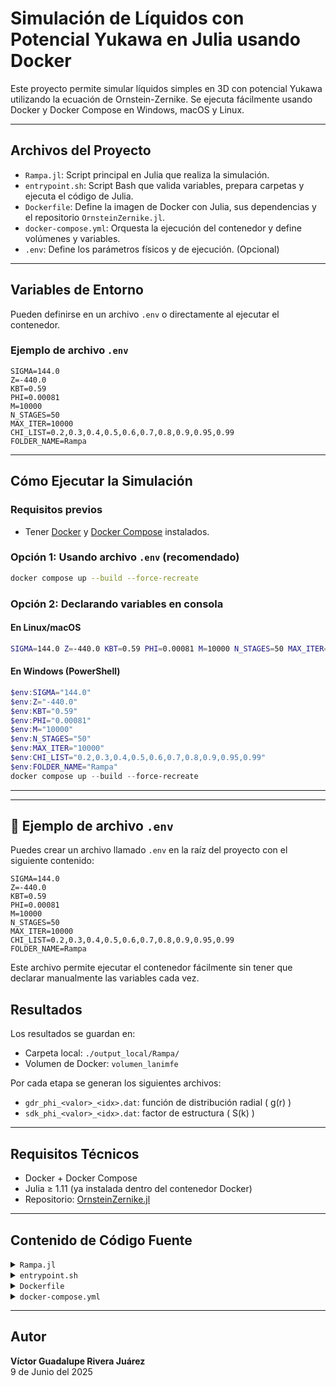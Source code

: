 #  Simulación de Líquidos con Potencial Yukawa en Julia usando Docker

Este proyecto permite simular líquidos simples en 3D con potencial Yukawa utilizando la ecuación de Ornstein-Zernike. Se ejecuta fácilmente usando Docker y Docker Compose en Windows, macOS y Linux.

---

##  Archivos del Proyecto

- `Rampa.jl`: Script principal en Julia que realiza la simulación.
- `entrypoint.sh`: Script Bash que valida variables, prepara carpetas y ejecuta el código de Julia.
- `Dockerfile`: Define la imagen de Docker con Julia, sus dependencias y el repositorio `OrnsteinZernike.jl`.
- `docker-compose.yml`: Orquesta la ejecución del contenedor y define volúmenes y variables.
- `.env`: Define los parámetros físicos y de ejecución. (Opcional)

---

##  Variables de Entorno

Pueden definirse en un archivo `.env` o directamente al ejecutar el contenedor.

### Ejemplo de archivo `.env`

```env
SIGMA=144.0
Z=-440.0
KBT=0.59
PHI=0.00081
M=10000
N_STAGES=50
MAX_ITER=10000
CHI_LIST=0.2,0.3,0.4,0.5,0.6,0.7,0.8,0.9,0.95,0.99
FOLDER_NAME=Rampa
```

---

##  Cómo Ejecutar la Simulación

###  Requisitos previos

- Tener [Docker](https://www.docker.com/products/docker-desktop/) y [Docker Compose](https://docs.docker.com/compose/) instalados.

### Opción 1: Usando archivo `.env` (recomendado)

```bash
docker compose up --build --force-recreate
```

### Opción 2: Declarando variables en consola

####  En Linux/macOS

```bash
SIGMA=144.0 Z=-440.0 KBT=0.59 PHI=0.00081 M=10000 N_STAGES=50 MAX_ITER=10000 CHI_LIST="0.2,0.3,0.4,0.5,0.6,0.7,0.8,0.9,0.95,0.99" FOLDER_NAME=Rampa docker compose up --build --force-recreate
```

####  En Windows (PowerShell)

```powershell
$env:SIGMA="144.0"
$env:Z="-440.0"
$env:KBT="0.59"
$env:PHI="0.00081"
$env:M="10000"
$env:N_STAGES="50"
$env:MAX_ITER="10000"
$env:CHI_LIST="0.2,0.3,0.4,0.5,0.6,0.7,0.8,0.9,0.95,0.99"
$env:FOLDER_NAME="Rampa"
docker compose up --build --force-recreate
```

---


---

## 📄 Ejemplo de archivo `.env`

Puedes crear un archivo llamado `.env` en la raíz del proyecto con el siguiente contenido:

```env
SIGMA=144.0
Z=-440.0
KBT=0.59
PHI=0.00081
M=10000
N_STAGES=50
MAX_ITER=10000
CHI_LIST=0.2,0.3,0.4,0.5,0.6,0.7,0.8,0.9,0.95,0.99
FOLDER_NAME=Rampa
```

Este archivo permite ejecutar el contenedor fácilmente sin tener que declarar manualmente las variables cada vez.

##  Resultados

Los resultados se guardan en:

- Carpeta local: `./output_local/Rampa/`
- Volumen de Docker: `volumen_lanimfe`

Por cada etapa se generan los siguientes archivos:

- `gdr_phi_<valor>_<idx>.dat`: función de distribución radial \( g(r) \)
- `sdk_phi_<valor>_<idx>.dat`: factor de estructura \( S(k) \)

---

##  Requisitos Técnicos

- Docker + Docker Compose
- Julia ≥ 1.11 (ya instalada dentro del contenedor Docker)
- Repositorio: [OrnsteinZernike.jl](https://github.com/IlianPihlajamaa/OrnsteinZernike.jl)

---
##  Contenido de Código Fuente

<details><summary><code>Rampa.jl</code></summary>

```julia
#Rivera Juarez Victor Guadalupe Rivera Juarez 9 de Junio del 2025

using OrnsteinZernike: PercusYevick, HypernettedChain, CustomPotential, SimpleLiquid, DensityRamp, NgIteration, solve
using DelimitedFiles

function save_data(nombre, formato; header = "", flag = true)
    @assert typeof(nombre) == typeof("hola") "El primer argumento debe ser texto"
    open(nombre, "w") do io
        if header != ""
            write(io, "# " * header * "\n")
        end
        writedlm(io, formato)
    end
if flag
    println("Data saved as ", nombre) end
end

function main(args...)
    if length(args) < 10
        @error "Se requieren 10 argumentos: σ z kBT φ M N_stages max_iter chi_list local_folder volume_folder"
        return
    end

    σ            = parse(Float64, args[1])
    z            = parse(Float64, args[2])
    kBT          = parse(Float64, args[3])
    φ            = parse(Float64, args[4])
    M            = parse(Int, args[5])
    N_stages     = parse(Int, args[6])
    max_iter     = parse(Int, args[7])
    chi_list_str = args[8]
    local_folder = args[9]
    volume_folder = args[10]
    

    mkpath(local_folder)  # Crea carpeta si no existe
    mkpath(volume_folder)

    χ = parse.(Float64, split(chi_list_str, ","))

    # Parámetros Yukawa
    κ = σ / 566.02
    p = (λB = 0.71432 / σ, σ = 1.0, κ = κ, z = -z)

    function Yukawa_R(r, p)
        κa = p.κ * 0.5 * p.σ
        LB = (p.z^2) * p.λB * exp(2 * κa) / (1 + κa)^2
        return LB * exp(-p.κ * r) / r
    end

    potential = CustomPotential(Yukawa_R, p)

    dims = 3
    ρ = (6 / π) * φ
    system = SimpleLiquid(dims, ρ, kBT, potential)
    closure = HypernettedChain()

    dr = 200.0 / M
    method = NgIteration(M = M; dr = dr, max_iterations = max_iter, N_stages = N_stages)
    densities = ρ .* χ
    method2 = DensityRamp(method, densities)

    SOL = solve(system, closure, method2)

    phi_str = replace(string(round(φ, digits=4)), "." => "p")

    for (idx, sol) in enumerate(SOL)
        gr_filename = joinpath(local_folder, "gdr_phi_" * phi_str * "_" * string(idx) * ".dat")
        save_data(gr_filename, hcat(sol.r, sol.gr), header = "r g(r)")

        sk_filename = joinpath(local_folder, "sdk_phi_" * phi_str * "_" * string(idx) * ".dat")
        save_data(sk_filename, hcat(sol.k, sol.Sk), header = "k S(k)")

        gr_filename = joinpath(volume_folder, "gdr_phi_" * phi_str * "_" * string(idx) * ".dat")
        save_data(gr_filename, hcat(sol.r, sol.gr), header = "r g(r)")

        sk_filename = joinpath(volume_folder, "sdk_phi_" * phi_str * "_" * string(idx) * ".dat")
        save_data(sk_filename, hcat(sol.k, sol.Sk), header = "k S(k)")
    end

end

    
main(ARGS...)




```
</details>

<details><summary><code>entrypoint.sh</code></summary>

```bash
#!/bin/bash
set -euo pipefail

# Verificar variables de entorno requeridas
if [ -z "${SIGMA:-}" ] || [ -z "${Z:-}" ] || [ -z "${KBT:-}" ] || [ -z "${PHI:-}" ] || [ -z "${M:-}" ] || [ -z "${N_STAGES:-}" ] || [ -z "${MAX_ITER:-}" ] || [ -z "${CHI_LIST:-}" ] || [ -z "${FOLDER_NAME:-}" ]; then
  echo "ERROR: Faltan variables de entorno requeridas."
  echo "Define SIGMA, Z, KBT, PHI, M, N_STAGES, MAX_ITER, CHI_LIST y FOLDER_NAME en el archivo .env o al ejecutar el contenedor."
  exit 1
fi

echo "PHI: $PHI"
echo "KBT: $KBT"
echo "SIGMA: $SIGMA"
echo "Z: $Z"
echo "M: $M"
echo "N_STAGES: $N_STAGES"
echo "MAX_ITER: $MAX_ITER"
echo "CHI_LIST: $CHI_LIST"
echo "FOLDER_NAME: $FOLDER_NAME"

LOCAL_PATH="/workspace/$FOLDER_NAME"
VOLUME_PATH="/data_output/$FOLDER_NAME"

mkdir -p "$LOCAL_PATH"
mkdir -p "$VOLUME_PATH"

echo "Local Path: $LOCAL_PATH"
echo "Volume Path: $VOLUME_PATH"
echo ""

command -v julia >/dev/null 2>&1 || { echo >&2 "Julia no está instalada."; exit 1; }

julia Rampa.jl "$SIGMA" "$Z" "$KBT" "$PHI" "$M" "$N_STAGES" "$MAX_ITER" "$CHI_LIST" "$LOCAL_PATH" "$VOLUME_PATH"





```
</details>

<details><summary><code>Dockerfile</code></summary>

```dockerfile
FROM julia:1.11

# Instalar dependencias del sistema y dos2unix
RUN apt-get update && apt-get install -y \
    bash curl wget git build-essential libcurl4-openssl-dev ca-certificates dos2unix \
    && rm -rf /var/lib/apt/lists/*

WORKDIR /workspace

# Clonar el repositorio de Julia
RUN git clone https://github.com/IlianPihlajamaa/OrnsteinZernike.jl

# Instalar paquetes de Julia necesarios
RUN julia -e 'using Pkg; Pkg.add(PackageSpec(path="OrnsteinZernike.jl")); Pkg.instantiate()'
RUN julia -e 'using Pkg; Pkg.add("JSON"); Pkg.add("DelimitedFiles")'

# Copiar archivos locales (script y entrypoint)
COPY Rampa.jl /workspace/Rampa.jl
COPY entrypoint.sh /workspace/entrypoint.sh

# Asegurar que el script tenga formato UNIX y permisos de ejecución
RUN dos2unix /workspace/entrypoint.sh && chmod +x /workspace/entrypoint.sh

# Ejecutar entrypoint
ENTRYPOINT ["bash", "/workspace/entrypoint.sh"]


```
</details>

<details><summary><code>docker-compose.yml</code></summary>

```yaml
#version: "3.8"

services:
  ornstein-zernike:
    build:
      context: .
      dockerfile: Dockerfile
    container_name: Rampa2
    volumes:
      - ./:/workspace
      - ./output_local:/workspace/output
      - volumen_lanimfe:/data_output
    working_dir: /workspace
    environment:
      - SIGMA
      - Z
      - KBT
      - PHI
      - M
      - N_STAGES
      - MAX_ITER
      - CHI_LIST
      - FOLDER_NAME
    entrypoint: ["bash", "./entrypoint.sh"]

volumes:
  volumen_lanimfe:

```
</details>

---

##  Autor

**Víctor Guadalupe Rivera Juárez**  
9 de Junio del 2025

